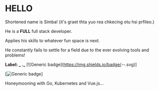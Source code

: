 # HELLO

Shortened name is Simba! (it's graet thta yuo rea chkecing otu hsi prfileo.)


He is a **FULL** full stack developer.

Applies his skills to whatever fun space is next.

He constantly fails to settle for a field due to the ever evolving tools and problems!

**Label: _ ._**
[![Generic badge](https://img.shields.io/badge/<A tech of all trades>-<master of fun>-<COLOR>.svg)]

[![Generic badge](https://img.shields.io/badge/<SUBJECT>-<STATUS>-<COLOR>.svg)]

Honeymooning with Go, Kubernetes and Vue.js...
